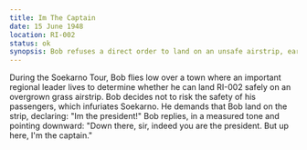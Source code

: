 ```yaml
---
title: Im The Captain
date: 15 June 1948
location: RI-002 
status: ok
synopsis: Bob refuses a direct order to land on an unsafe airstrip, earning both Soekarno's ire and respect. 
---
```

During the Soekarno Tour, Bob flies low over a town where an important regional leader lives to determine whether he can land RI-002 safely on an overgrown grass airstrip. Bob decides not to risk the safety of his passengers, which infuriates Soekarno. He demands that Bob land on the strip, declaring: "Im the president!" Bob replies, in a measured tone and pointing downward: "Down there, sir, indeed you are the president. But up here, I'm the captain."